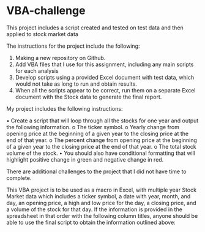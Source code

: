 # VBA-challenge
This project includes a script created and tested on test data and then applied to stock market data

The instructions for the project include the following:

1) Making a new repository on Github.
2) Add VBA files that I use for this assignment, including any main scripts for each analysis
3) Develop scripts using a provided Excel document with test data, which would not take as long to run and obtain results.
4) When all the scripts appear to be correct, run them on a separate Excel document with the Stock data to generate the final report.

My project includes the following instructions:

•	Create a script that will loop through all the stocks for one year and output the following information.
o	The ticker symbol.
o	Yearly change from opening price at the beginning of a given year to the closing price at the end of that year.
o	The percent change from opening price at the beginning of a given year to the closing price at the end of that year.
o	The total stock volume of the stock.
•	You should also have conditional formatting that will highlight positive change in green and negative change in red.

There are additional challenges to the project that I did not have time to complete.

This VBA project is to be used as a macro in Excel, with multiple year Stock Market data which includes a ticker symbol, a date with year, month, and day, an opening price, a high and low price for the day, a closing price, and a volume of the stock for that day. If the information is provided in the spreadsheet in that order with the following column titles, anyone should be able to use the final script to obtain the information outlined above:

<ticker>	<date>	<open>	<high>	<low>	<close>	<vol>

